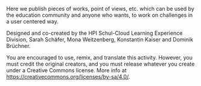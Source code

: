 Here we publish pieces of works, point of views, etc. which can be used by the education community and anyone who wants, to work on challenges in a user centered way.

Designed and co-created by the HPI Schul-Cloud Learning Experience Division, Sarah Schäfer, Mona Weitzenberg, Konstantin Kaiser and Dominik Brüchner.

You are encouraged to use, remix, and translate this activity. However, you must credit the original creators, and you must release whatever you create under a Creative Commons license. More info at https://creativecommons.org/licenses/by-sa/4.0/.
